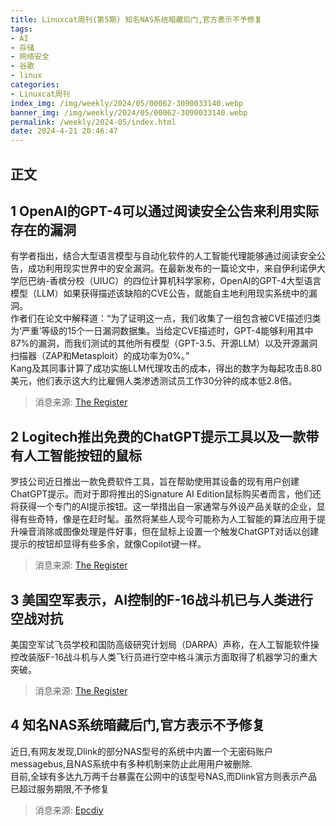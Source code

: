 ```yaml
---
title: Linuxcat周刊(第5期) 知名NAS系统暗藏后门,官方表示不予修复
tags: 
- AI
- 存储
- 网络安全
- 谷歌
- linux
categories: 
- Linuxcat周刊
index_img: /img/weekly/2024/05/00062-3090033140.webp
banner_img: /img/weekly/2024/05/00062-3090033140.webp
permalink: /weekly/2024-05/index.html
date: 2024-4-21 20:46:47
---
```

## 正文
## 1 OpenAI的GPT-4可以通过阅读安全公告来利用实际存在的漏洞
有学者指出，结合大型语言模型与自动化软件的人工智能代理能够通过阅读安全公告，成功利用现实世界中的安全漏洞。在最新发布的一篇论文中，来自伊利诺伊大学厄巴纳-香槟分校（UIUC）的四位计算机科学家称，OpenAI的GPT-4大型语言模型（LLM）如果获得描述该缺陷的CVE公告，就能自主地利用现实系统中的漏洞。   
作者们在论文中解释道：“为了证明这一点，我们收集了一组包含被CVE描述归类为‘严重’等级的15个一日漏洞数据集。当给定CVE描述时，GPT-4能够利用其中87%的漏洞，而我们测试的其他所有模型（GPT-3.5、开源LLM）以及开源漏洞扫描器（ZAP和Metasploit）的成功率为0%。”    
Kang及其同事计算了成功实施LLM代理攻击的成本，得出的数字为每起攻击8.80美元，他们表示这大约比雇佣人类渗透测试员工作30分钟的成本低2.8倍。
> 消息来源: [The Register](https://www.theregister.com/2024/04/17/gpt4_can_exploit_real_vulnerabilities/)

## 2 Logitech推出免费的ChatGPT提示工具以及一款带有人工智能按钮的鼠标
罗技公司近日推出一款免费软件工具，旨在帮助使用其设备的现有用户创建ChatGPT提示。而对于即将推出的Signature AI Edition鼠标购买者而言，他们还将获得一个专门的AI提示按钮。这一举措出自一家通常与外设产品关联的企业，显得有些奇特，像是在赶时髦。虽然将某些人现今可能称为人工智能的算法应用于提升噪音消除或图像处理是件好事，但在鼠标上设置一个触发ChatGPT对话以创建提示的按钮却显得有些多余，就像Copilot键一样。   
> 消息来源: [The Register](https://www.theregister.com/2024/04/17/logitech_introduces_ai_prompt_tool/)

## 3 美国空军表示，AI控制的F-16战斗机已与人类进行空战对抗
美国空军试飞员学校和国防高级研究计划局（DARPA）声称，在人工智能软件操控改装版F-16战斗机与人类飞行员进行空中格斗演示方面取得了机器学习的重大突破。
> 消息来源: [The Register](https://www.theregister.com/2024/04/18/darpa_f16_flight/)

## 4 知名NAS系统暗藏后门,官方表示不予修复
近日,有网友发现,Dlink的部分NAS型号的系统中内置一个无密码账户messagebus,且NAS系统中有多种机制来防止此用用户被删除.   
目前,全球有多达九万两千台暴露在公网中的该型号NAS,而Dlink官方则表示产品已超过服务期限,不予修复
> 消息来源: [Epcdiy](https://www.bilibili.com/video/BV1qm411U7wX/)
